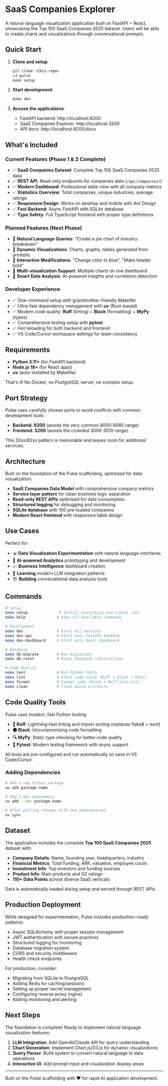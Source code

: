 # SaaS Companies Explorer

A natural language visualization application built on FastAPI + React, showcasing the Top 100 SaaS Companies 2025 dataset. Users will be able to create charts and visualizations through conversational prompts.

## Quick Start

1. **Clone and setup**:
   ```bash
   git clone <this-repo>
   cd pulse
   make setup
   ```

2. **Start development**:
   ```bash
   make dev
   ```

3. **Access the applications**:
   - FastAPI backend: http://localhost:8200
   - SaaS Companies Explorer: http://localhost:3200
   - API docs: http://localhost:8200/docs

## What's Included

### Current Features (Phase 1 & 2 Complete)
- ✅ **SaaS Companies Dataset**: Complete Top 100 SaaS Companies 2025 data
- ✅ **REST API**: Read-only endpoints for companies data (`/api/companies/`)
- ✅ **Modern Dashboard**: Professional table view with all company metrics
- ✅ **Statistics Overview**: Total companies, unique industries, average ratings
- ✅ **Responsive Design**: Works on desktop and mobile with Ant Design
- ✅ **Fast Backend**: Async FastAPI with SQLite database
- ✅ **Type Safety**: Full TypeScript frontend with proper type definitions

### Planned Features (Next Phase)
- 🔄 **Natural Language Queries**: "Create a pie chart of industry breakdown"
- 🔄 **Dynamic Visualizations**: Charts, graphs, tables generated from prompts
- 🔄 **Interactive Modifications**: "Change color to blue", "Make header bold"
- 🔄 **Multi-visualization Support**: Multiple charts on one dashboard
- 🔄 **Smart Data Analysis**: AI-powered insights and correlation detection

### Developer Experience
- ✅ One-command setup with grandmother-friendly Makefile
- ✅ Ultra-fast dependency management with **uv** (Rust-based)
- ✅ Modern code quality: **Ruff** (linting) + **Black** (formatting) + **MyPy** (types)
- ✅ Comprehensive testing setup with **pytest**
- ✅ Hot reloading for both backend and frontend
- ✅ VS Code/Cursor workspace settings for team consistency

## Requirements

- **Python 3.11+** (for FastAPI backend)
- **Node.js 18+** (for React apps)
- **uv** (auto-installed by Makefile)

That's it! No Docker, no PostgreSQL server, no complex setup.

## Port Strategy

Pulse uses carefully chosen ports to avoid conflicts with common development tools:
- **Backend: 8200** (avoids the very common 8000-8080 range)
- **Frontend: 3200** (avoids the crowded 3000-3010 range)

This 32xx/82xx pattern is memorable and leaves room for additional services.

## Architecture

Built on the foundation of the Pulse scaffolding, optimized for data visualization:

- **SaaS Companies Data Model** with comprehensive company metrics
- **Service layer pattern** for clean business logic separation
- **Read-only REST APIs** optimized for data consumption
- **Structured logging** for debugging and monitoring
- **SQLite database** with 100 pre-loaded companies
- **Modern React frontend** with responsive table design

## Use Cases

Perfect for:
- 📊 **Data Visualization Experimentation** with natural language interfaces
- 🤖 **AI-powered Analytics** prototyping and development
- 📈 **Business Intelligence** dashboard creation
- 🔬 **Learning** modern LLM integration patterns
- 🏗️ **Building** conversational data analysis tools

## Commands

```bash
# Setup
make setup              # Install everything and create .env
make help              # Show all available commands

# Development
make dev               # Start all services
make dev-api           # Start only FastAPI backend
make dev-dashboard     # Start only React dashboard

# Database
make db-migrate        # Run migrations
make db-reset          # Reset database (destructive)

# Code Quality
make test              # Run Python tests
make lint              # Check code style (Ruff + Black + MyPy)
make format            # Format code (Black + Ruff auto-fix)
make clean             # Clean build artifacts
```

## Code Quality Tools

Pulse uses modern, fast Python tooling:

- **🦀 Ruff**: Lightning-fast linting and import sorting (replaces flake8 + isort)
- **⚫ Black**: Uncompromising code formatting
- **🔍 MyPy**: Static type checking for better code quality
- **🧪 Pytest**: Modern testing framework with async support

All tools are pre-configured and run automatically on save in VS Code/Cursor.

### Adding Dependencies

```bash
# Add a new Python package
uv add package-name

# Add a dev dependency  
uv add --dev package-name

# After pulling changes with new dependencies
uv sync
```

## Dataset

The application includes the complete **Top 100 SaaS Companies 2025** dataset with:

- **Company Details**: Name, founding year, headquarters, industry
- **Financial Metrics**: Total funding, ARR, valuation, employee count
- **Investment Info**: Top investors and funding sources
- **Product Info**: Main products and G2 ratings
- **110+ Data Points** across diverse SaaS verticals

Data is automatically loaded during setup and served through REST APIs.

## Production Deployment

While designed for experimentation, Pulse includes production-ready patterns:

- Async SQLAlchemy with proper session management
- JWT authentication with secure practices
- Structured logging for monitoring
- Database migration system
- CORS and security middleware
- Health check endpoints

For production, consider:
- Migrating from SQLite to PostgreSQL
- Adding Redis for caching/sessions
- Setting up proper secret management
- Configuring reverse proxy (nginx)
- Adding monitoring and alerting

## Next Steps

The foundation is complete! Ready to implement natural language visualization features:

1. **LLM Integration**: Add OpenAI/Claude API for query understanding
2. **Chart Generation**: Implement Chart.js/D3.js for dynamic visualizations
3. **Query Parser**: Build system to convert natural language to data operations
4. **Interactive UI**: Add prompt input and visualization display areas

---

Built on the Pulse scaffolding with ❤️ for rapid AI application development.